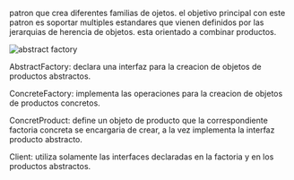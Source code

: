 patron que crea diferentes familias de ojetos. el objetivo principal con este patron es soportar multiples estandares que vienen definidos por las jerarquias de herencia de objetos. esta orientado a combinar productos.

![abstract factory](https://user-images.githubusercontent.com/42417217/52003577-eb1ecc00-2492-11e9-92dc-62adc38f2814.png)

AbstractFactory: declara una interfaz para la creacion de objetos de productos abstractos.

ConcreteFactory: implementa las operaciones para la creacion de objetos de productos concretos.

ConcretProduct: define un objeto de producto que la correspondiente factoria concreta se encargaria de crear, a la vez implementa la interfaz producto abstracto.

Client: utiliza solamente las interfaces declaradas en la factoria y en los productos abstractos.
